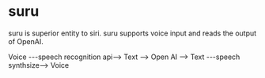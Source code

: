 # suru
suru is superior entity to siri.
suru supports voice input and reads the output of OpenAI.

Voice ---speech recognition api--> Text --> Open AI --> Text ---speech synthsize--> Voice
